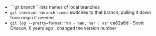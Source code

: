 - ```git branch`` lists names of local branches
- ```git checkout <branch-name>``` switches to that branch, pulling it down from origin if needed
- ```git log --pretty=format:"%h - %an, %ar : %s"```  ca82a6d - Scott Chacon, 6 years ago : changed the version number
